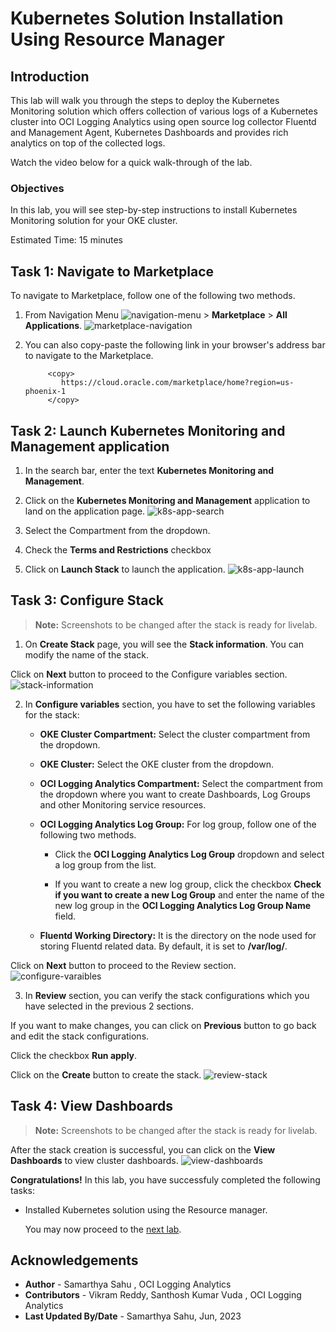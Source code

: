 # Kubernetes Solution Installation Using Resource Manager

## Introduction

This lab will walk you through the steps to deploy the Kubernetes Monitoring solution which offers collection of various logs of a Kubernetes cluster into OCI Logging Analytics using open source log collector Fluentd and Management Agent, Kubernetes Dashboards and provides rich analytics on top of the collected logs. 

Watch the video below for a quick walk-through of the lab.


### Objectives

In this lab, you will see step-by-step instructions to install Kubernetes Monitoring solution for your OKE cluster.

Estimated Time: 15 minutes

## Task 1: Navigate to Marketplace

To navigate to Marketplace, follow one of the following two methods.

1. From Navigation Menu ![navigation-menu](images/navigation-menu.png) > **Marketplace** > **All Applications**.
![marketplace-navigation](./images/marketplace-navigation.gif " ")

2. You can also copy-paste the following link in your browser's address bar to navigate to the Marketplace.
    ```
         <copy>
            https://cloud.oracle.com/marketplace/home?region=us-phoenix-1
         </copy>   
    ```

## Task 2: Launch Kubernetes Monitoring and Management application
    
1. In the search bar, enter the text **Kubernetes Monitoring and Management**.

2. Click on the **Kubernetes Monitoring and Management** application to land on the application page.
![k8s-app-search](./images/k8s-app-search.png " ")

3. Select the Compartment from the dropdown.

4. Check the **Terms and Restrictions** checkbox

5. Click on **Launch Stack** to launch the application.
![k8s-app-launch](./images/k8s-app-launch.png " ")

## Task 3: Configure Stack

> **Note:** Screenshots to be changed after the stack is ready for livelab.

1. On **Create Stack** page, you will see the **Stack information**. You can modify the name of the stack. 

  Click on **Next** button to proceed to the Configure variables section.
  ![stack-information](./images/stack-information.png " ")
  

2. In **Configure variables** section, you have to set the following variables for the stack:

    - **OKE Cluster Compartment:** Select the cluster compartment from the dropdown.

    - **OKE Cluster:** Select the OKE cluster from the dropdown.

    - **OCI Logging Analytics Compartment:** Select the compartment from the dropdown where you want to create Dashboards, Log Groups and other Monitoring service resources.

    - **OCI Logging Analytics Log Group:** For log group, follow one of the following two methods.
        - Click the **OCI Logging Analytics Log Group** dropdown and select a log group from the list.

        - If you want to create a new log group, click the checkbox **Check if you want to create a new Log Group** and enter the name of the new log group in the **OCI Logging Analytics Log Group Name** field.

    - **Fluentd Working Directory:** It is the directory on the node used for storing Fluentd related data. By default, it is set to **/var/log/**.

  Click on **Next** button to proceed to the Review section.
  ![configure-varaibles](./images/configure-varaibles.png " ")

3. In **Review** section, you can verify the stack configurations which you have selected in the previous 2 sections.

  If you want to make changes, you can click on **Previous** button to go back and edit the stack configurations.

  Click the checkbox **Run apply**.

  Click on the **Create** button to create the stack.
  ![review-stack](./images/review-stack.png " ")
  

## Task 4: View Dashboards
> **Note:** Screenshots to be changed after the stack is ready for livelab.

After the stack creation is successful, you can click on the **View Dashboards** to view cluster dashboards.
![view-dashboards](./images/view-dashboards.png " ")




**Congratulations!** In this lab, you have successfuly completed the following tasks:
- Installed Kubernetes solution using the Resource manager.

  You may now proceed to the [next lab](#next).

## Acknowledgements
* **Author** - Samarthya Sahu , OCI Logging Analytics
* **Contributors** -  Vikram Reddy, Santhosh Kumar Vuda , OCI Logging Analytics
* **Last Updated By/Date** - Samarthya Sahu, Jun, 2023
